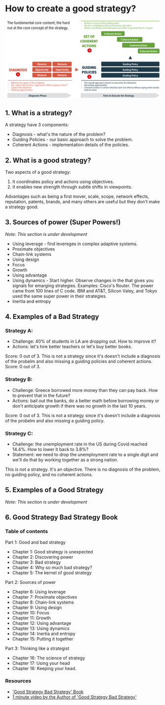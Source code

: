 <!-- numbers -->

# How to create a good strategy?

![strategy](strategy-kernel.png)

## 1. What is a strategy?
A strategy have 3 components:
* Diagnosis - what's the nature of the problem?
* Guiding Policies - our basic approach to solve the problem.
* Coherent Actions - implementation details of the policies.

## 2. What is a good strategy?
Two aspects of a good strategy:
1. It coordinates policy and actions using objectives.
2. It enables new strength through subtle shifts in viewpoints.

Advantages such as being a first mover, scale, scope, network effects, reputation, patents, brands, and many others are useful but they don't make a strategy good.

## 3. Sources of power (Super Powers!)
*Note: This section is under development*

* Using leverage - find levereges in complex adaptive systems.
* Proximate objectives
* Chain-link systems
* Using design
* Focus
* Growth
* Using advantage
* Using dynamics - Start higher. Observe changes in the that gives you signals for emarging strategies. Examples: Cisco's Router. The power came from 100 lines of C code. IBM and AT&T, Silicon Valey, and Tokyo used the same super power in their strategies.
* Inertia and entropy

## 4. Examples of a Bad Strategy

### Strategy A:

* Challenge: 40% of students in LA are dropping out. How to improve it?
* Actions: let's hire better teachers or let's buy better books.

Score: 0 out of 3. This is not a strategy since it's doesn't include a diagnosis of the probelm and also missing a guiding policies and coherent actions. Score: 0 out of 3.

### Strategy B:

* Challenge: Greece borrowed more money than they can pay back. How to prevent that in the future?
* Actions: bail out the banks, do a better math before borrowing money or don't anticipate growth if there was no growth in the last 10 years.

Score: 0 out of 3. This is not a strategy since it's doesn't include a diagnosis of the probelm and also missing a guiding policy.

### Strategy C:

* Challenge: the unemployment rate in the US during Covid reached 14.4%. How to lower it back to 3.8%?
* Statement: we need to drop the unemployment rate to a single digit and we'll do that by working together as a strong nation.

This is not a strategy. It's an objective. There is no diagnosis of the problem, no guiding policy, and no coherent actions.

## 5. Examples of a Good Strategy
*Note: This section is under development*

## 6. Good Strategy Bad Strategy Book

### Table of contents

Part 1: Good and bad strategy
* Chapter 1: Good strategy is unexpected
* Chapter 2: Discovering power
* Chapter 3: Bad strategy
* Chapter 4: Why so much bad strategy?
* Chapter 5: The kernel of good strategy

Part 2: Sources of power
* Chapter 6: Using leverage
* Chapter 7: Proximate objectives
* Chapter 8: Chain-link systems
* Chapter 9: Using design
* Chapter 10: Focus
* Chapter 11: Growth
* Chapter 12: Using advantage
* Chapter 13: Using dynamics
* Chapter 14: Inertia and entropy
* Chapter 15: Putting it together

Part 3: Thinking like a strategist
* Chapter 16: The science of strategy
* Chapter 17: Using your head
* Chapter 18: Keeping your head.

### Resources
* ['Good Strategy Bad Strategy' Book](https://www.amazon.com/Good-Strategy-Bad-Difference-Matters/dp/0307886239)
* [1 minute video by the Author of 'Good Strategy Bad Strategy'](https://www.youtube.com/watch?v=UZrTl16hZdk)
